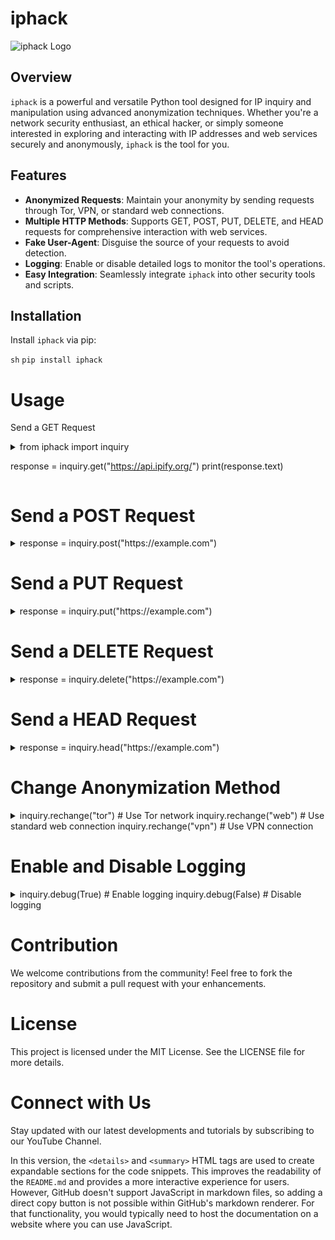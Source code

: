 # iphack

![iphack Logo](https://example.com/logo.png)

## Overview

`iphack` is a powerful and versatile Python tool designed for IP inquiry and manipulation using advanced anonymization techniques. Whether you're a network security enthusiast, an ethical hacker, or simply someone interested in exploring and interacting with IP addresses and web services securely and anonymously, `iphack` is the tool for you.

## Features

- **Anonymized Requests**: Maintain your anonymity by sending requests through Tor, VPN, or standard web connections.
- **Multiple HTTP Methods**: Supports GET, POST, PUT, DELETE, and HEAD requests for comprehensive interaction with web services.
- **Fake User-Agent**: Disguise the source of your requests to avoid detection.
- **Logging**: Enable or disable detailed logs to monitor the tool's operations.
- **Easy Integration**: Seamlessly integrate `iphack` into other security tools and scripts.

## Installation

Install `iphack` via pip:

```sh```
```pip install iphack```

# Usage
Send a GET Request
<details>
<summary>from iphack import inquiry

response = inquiry.get("https://api.ipify.org/")
print(response.text)</summary>
</details>

# Send a POST Request
<details>
<summary>response = inquiry.post("https://example.com")</summary>
</details>

# Send a PUT Request
<details>
<summary>response = inquiry.put("https://example.com")
</summary>
</details>

# Send a DELETE Request
<details>
<summary>response = inquiry.delete("https://example.com")</summary>
</details>

# Send a HEAD Request
<details>
<summary>response = inquiry.head("https://example.com")</summary>
</details>

# Change Anonymization Method
<details>
<summary>inquiry.rechange("tor")   # Use Tor network
inquiry.rechange("web")   # Use standard web connection
inquiry.rechange("vpn")   # Use VPN connection
</summary>
</details>

# Enable and Disable Logging
<details>
<summary>inquiry.debug(True)  # Enable logging
inquiry.debug(False) # Disable logging</summary>
</details>

# Contribution

We welcome contributions from the community! Feel free to fork the repository and submit a pull request with your enhancements.

# License

This project is licensed under the MIT License. See the LICENSE file for more details.

# Connect with Us

Stay updated with our latest developments and tutorials by subscribing to our YouTube Channel.


In this version, the `<details>` and `<summary>` HTML tags are used to create expandable sections for the code snippets. This improves the readability of the `README.md` and provides a more interactive experience for users. However, GitHub doesn't support JavaScript in markdown files, so adding a direct copy button is not possible within GitHub's markdown renderer. For that functionality, you would typically need to host the documentation on a website where you can use JavaScript.

